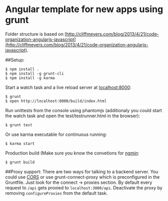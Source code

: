 # Angular template for new apps using grunt

Folder structure is based on [http://cliffmeyers.com/blog/2013/4/21/code-organization-angularjs-javascript](http://cliffmeyers.com/blog/2013/4/21/code-organization-angularjs-javascript).

##Setup:

    $ npm install .
    $ npm install -g grunt-cli
    $ npm install -g karma

Start a watch task and a live reload server at [localhost:8000](http://localhost:8000/build/index.html):

    $ grunt
    $ open http://localhost:8000/build/index.html

Run unittests from the console using phantomjs (additionaly you could start the watch task and open the test/testrunner.html in the browser):

    $ grunt test

Or use karma executable for continuous running:

    $ karma start

Production build (Make sure you know the convetions for [ngmin](https://github.com/btford/ngmin#conventions):

    $ grunt build


##Proxy support:
There are two ways for talking to a backend server. You could use [CORS](http://enable-cors.org/) or use grunt-connect-proxy which is preconfigured in the Gruntfile. Just look for the connect -> proxies section. By default every request to `/api` gets proxied to `localhost:3000/api`. Deactivate the proxy by removing `configureProxies` from the default task.